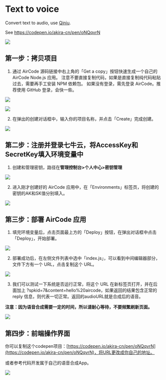 # Text to voice

Convert text to audio, use [Qiniu](https://www.qiniu.com/).

See https://codepen.io/akira-cn/pen/oNQqvrN

![](https://pkxfpp.hk.aircodecdn.com/1689465051671.1689465066922_ie5sy8dtsx9.jpg)

## 第一步：拷贝项目

1. 通过 AirCode 源码链接中右上角的「Get a copy」按钮快速生成一个自己的 AirCode Node.js 应用。 注意不要直接复制代码，如果是直接复制纯代码粘贴过去，需要再手工安装 NPM 依赖包。 如果没有登录，需先登录 AirCode。推荐使用 GitHub 登录，会快一些。

![](https://docs-cn.aircode.io/_images/tutorials/feishu-chatGPT/6-get-copy.png)

![](https://docs-cn.aircode.io/_for_demos/7iBqrpbrMR.1678961115282_5j58e0jj3ek.jpeg)

2. 在弹出的创建对话框中，输入你的项目名称，并点击「Create」完成创建。

![](https://pkxfpp.hk.aircodecdn.com/1689465840402.1689465858020_i1hoi55h8yl.jpg)

## 第二步：注册并登录七牛云，将AccessKey和SecretKey填入环境变量中

1. 创建和管理密钥，路径在**管理控制台>个人中心>密钥管理**

![](https://pkxfpp.hk.aircodecdn.com/1689465357221.1689465388065_nm3wbss3kih.jpg)

2. 进入刚才创建好的 AirCode 应用中，在「Environments」标签页，将创建的密钥的AK和SK值分别填入。

![](https://pkxfpp.hk.aircodecdn.com/1689465582323.1689465595942_2hdkhhmbl0r.jpg)

## 第三步：部署 AirCode 应用

1. 填完环境变量后，点击页面最上方的「Deploy」按钮，在弹出对话框中点击「Deploy」，开始部署。

![](https://pkxfpp.hk.aircodecdn.com/1689465715600.1689465731720_22sph74gppzi.jpg)

2. 部署成功后，在左侧文件列表中选中「index.js」，可以看到中间编辑器部分，文件下方有一个 URL，点击复制这个 URL。

![](https://pkxfpp.hk.aircodecdn.com/2023-07-1608.06.58.1689466050736_0ilmwe8in2jb.png)

3. 我们可以测试一下系统是否运行正常，将这个 URL 在新标签页打开，并在后面加上 ?spkid=7&content=hello%20aircode，如果返回的结果包含正常的 reply 信息，则代表一切正常。返回的audioURL就是合成后的语音。

**注意：因为语音合成需要一定的时间，所以请耐心等待，不要频繁刷新页面。**

![](https://pkxfpp.hk.aircodecdn.com/1689466282314.1689466299395_k1gzltypiwh.jpg)

## 第四步：前端操作界面

你可以复制这个codepen项目：[https://codepen.io/akira-cn/pen/oNQqvrN](https://codepen.io/akira-cn/pen/oNQqvrN)，将URL更改成你自己的地址。

或者参考代码开发属于自己的语音合成App。

![](https://pkxfpp.hk.aircodecdn.com/1689466666777.1689466686788_aynkio16v37.jpg)
